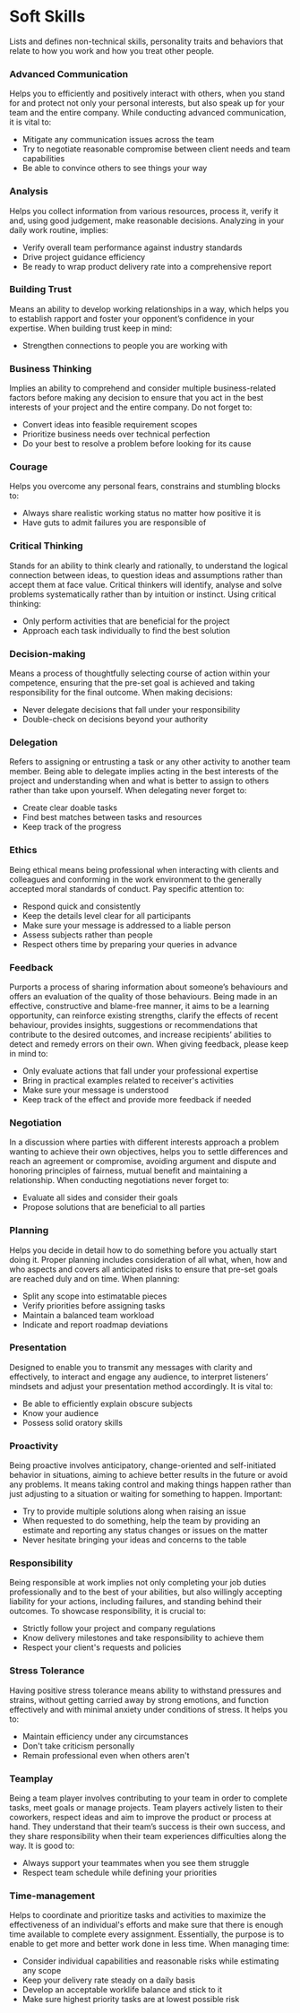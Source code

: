 # Soft Skills

Lists and defines non-technical skills, personality traits and behaviors that relate to how you work and how you treat other people. 

### Advanced Communication

Helps you to efficiently and positively interact with others, when you stand for and protect not only your personal interests, but also speak up for your team and the entire company. While conducting advanced communication, it is vital to:
* Mitigate any communication issues across the team
* Try to negotiate reasonable compromise between client needs and team capabilities
* Be able to convince others to see things your way

### Analysis

Helps you collect information from various resources, process it, verify it and, using good judgement, make reasonable decisions. Analyzing in your daily work routine, implies:
* Verify overall team performance against industry standards
* Drive project guidance efficiency 
* Be ready to wrap product delivery rate into a comprehensive report

### Building Trust

Means an ability to develop working relationships in a way, which helps you to establish rapport and foster your opponent’s confidence in your expertise. When building trust keep in mind:
* Strengthen connections to people you are working with

### Business Thinking

Implies an ability to comprehend and consider multiple business-related factors before making any decision to ensure that you act in the best interests of your project and the entire company. Do not forget to:
* Convert ideas into feasible requirement scopes
* Prioritize business needs over technical perfection
* Do your best to resolve a problem before looking for its cause

### Courage

Helps you overcome any personal fears, constrains and stumbling blocks to:
* Always share realistic working status no matter how positive it is
* Have guts to admit failures you are responsible of

### Critical Thinking

Stands for an ability to think clearly and rationally, to understand the logical connection between ideas, to question ideas and assumptions rather than accept them at face value. Critical thinkers will identify, analyse and solve problems systematically rather than by intuition or instinct. Using critical thinking:
* Only perform activities that are beneficial for the project
* Approach each task individually to find the best solution

### Decision-making

Means a process of thoughtfully selecting course of action within your competence, ensuring that the pre-set goal is achieved and taking responsibility for the final outcome. When making decisions:
* Never delegate decisions that fall under your responsibility
* Double-check on decisions beyond your authority

### Delegation

Refers to assigning or entrusting a task or any other activity to another team member. Being able to delegate implies acting in the best interests of the project and understanding when and what is better to assign to others rather than take upon yourself. When delegating never forget to:
* Create clear doable tasks
* Find best matches between tasks and resources
* Keep track of the progress

### Ethics

Being ethical means being professional when interacting with clients and colleagues and conforming in the work environment to the generally accepted moral standards of conduct. Pay specific attention to:
* Respond quick and consistently
* Keep the details level clear for all participants
* Make sure your message is addressed to a liable person
* Assess subjects rather than people
* Respect others time by preparing your queries in advance

### Feedback

Purports a process of sharing information about someone’s behaviours and offers an evaluation of the quality of those behaviours. Being made in an effective, constructive and blame-free manner, it aims to be a learning opportunity, can reinforce existing strengths, clarify the effects of recent behaviour, provides insights, suggestions or recommendations that contribute to the desired outcomes, and increase recipients’ abilities to detect and remedy errors on their own. When giving feedback, please keep in mind to:
* Only evaluate actions that fall under your professional expertise
* Bring in practical examples related to receiver's activities
* Make sure your message is understood
* Keep track of the effect and provide more feedback if needed

### Negotiation

In a discussion where parties with different interests approach a problem wanting to achieve their own objectives, helps you to settle differences and reach an agreement or compromise, avoiding argument and dispute and honoring principles of fairness, mutual benefit and maintaining a relationship. When conducting negotiations never forget to:
* Evaluate all sides and consider their goals
* Propose solutions that are beneficial to all parties

### Planning

Helps you decide in detail how to do something before you actually start doing it. Proper planning includes consideration of all what, when, how and who aspects and covers all anticipated risks to ensure that pre-set goals are reached duly and on time. When planning:
* Split any scope into estimatable pieces
* Verify priorities before assigning tasks
* Maintain a balanced team workload
* Indicate and report roadmap deviations

### Presentation

Designed to enable you to transmit any messages with clarity and effectively, to interact and engage any audience, to interpret listeners’ mindsets and adjust your presentation method accordingly. It is vital to:
* Be able to efficiently explain obscure subjects 
* Know your audience
* Possess solid oratory skills

### Proactivity

Being proactive involves anticipatory, change-oriented and self-initiated behavior in situations, aiming to achieve better results in the future or avoid any problems. It means taking control and making things happen rather than just adjusting to a situation or waiting for something to happen. Important:
* Try to provide multiple solutions along when raising an issue
* When requested to do something, help the team by providing an estimate and reporting any status changes or issues on the matter
* Never hesitate bringing your ideas and concerns to the table

### Responsibility

Being responsible at work implies not only completing your job duties professionally and to the best of your abilities, but also willingly accepting liability for your actions, including failures, and standing behind their outcomes. To showcase responsibility, it is crucial to:
* Strictly follow your project and company regulations
* Know delivery milestones and take responsibility to achieve them
* Respect your client's requests and policies

### Stress Tolerance

Having positive stress tolerance means ability to withstand pressures and strains, without getting carried away by strong emotions, and function effectively and with minimal anxiety under conditions of stress. It helps you to:
* Maintain efficiency under any circumstances
* Don't take criticism personally
* Remain professional even when others aren't

### Teamplay

Being a team player involves contributing to your team in order to complete tasks, meet goals or manage projects. Team players actively listen to their coworkers, respect ideas and aim to improve the product or process at hand. They understand that their team’s success is their own success, and they share responsibility when their team experiences difficulties along the way. It is good to:
* Always support your teammates when you see them struggle
* Respect team schedule while defining your priorities

### Time-management

Helps to coordinate and prioritize tasks and activities to maximize the effectiveness of an individual's efforts and make sure that there is enough time available to complete every assignment. Essentially, the purpose is to enable to get more and better work done in less time. When managing time:
* Consider individual capabilities and reasonable risks while estimating any scope
* Keep your delivery rate steady on a daily basis
* Develop an acceptable worklife balance and stick to it
* Make sure highest priority tasks are at lowest possible risk